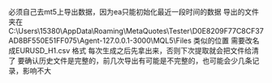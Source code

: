 必须自己去mt5上导出数据，因为ea只能初始化最近一段时间的数据
导出的文件夹在
C:\Users\15380\AppData\Roaming\MetaQuotes\Tester\D0E8209F77C8CF37AD8BF550E51FF075\Agent-127.0.0.1-3000\MQL5\Files
类似的位置
需要改名成EURUSD_H1.csv 格式
每次生成之后先拿出来，否则下次提取就会把文件给清了
要确认历史文件是完整的，前几次导出有可能是不完整的，也可能会少几条记录，影响不大